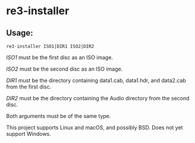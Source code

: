# re3-installer

## Usage:

```
re3-installer ISO1|DIR1 ISO2|DIR2
```

_ISO1_ must be the first disc as an ISO image.

_ISO2_ must be the second disc as an ISO image.

_DIR1_ must be the directory containing data1.cab, data1.hdr, and data2.cab from the first disc.

_DIR2_ must be the directory containing the Audio directory from the second disc.

Both arguments must be of the same type.

This project supports Linux and macOS, and possibly BSD. Does not yet support Windows.
